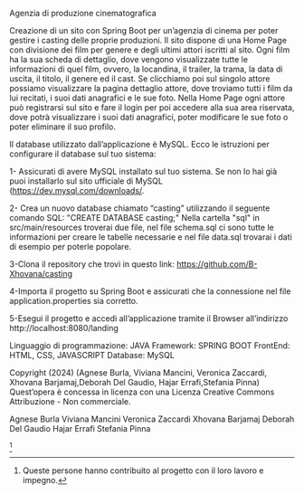 Agenzia di produzione cinematografica

Creazione di un sito con Spring Boot per un’agenzia di cinema per poter gestire i casting delle proprie produzioni.
Il sito dispone di una Home Page con divisione dei film per genere e degli ultimi attori iscritti al sito. Ogni film ha la sua scheda di dettaglio, dove vengono visualizzate tutte le informazioni di quel film, ovvero, la locandina, il trailer, la trama, la data di uscita, il titolo, il genere ed il cast. Se clicchiamo poi sul singolo attore possiamo visualizzare la pagina dettaglio attore, dove troviamo tutti i film da lui recitati, i suoi dati anagrafici e le sue foto. 
Nella Home Page ogni attore può registrarsi sul sito e fare il login per poi accedere alla sua area riservata, dove potrà visualizzare i suoi dati anagrafici, poter modificare le sue foto o poter eliminare il suo profilo. 


Il database utilizzato dall’applicazione è MySQL. Ecco le istruzioni per configurare il database sul tuo sistema: 

1- Assicurati di avere MySQL installato sul tuo sistema. Se non lo hai già puoi installarlo sul sito ufficiale di MySQL (https://dev.mysql.com/downloads/. 

2- Crea un nuovo database chiamato “casting” utilizzando il seguente comando SQL:  "CREATE DATABASE casting;"
Nella cartella "sql" in src/main/resources troverai due file, nel file schema.sql ci sono tutte le informazioni per creare le tabelle necessarie e nel file data.sql trovarai i dati di esempio per poterle popolare.  

3-Clona il repository che trovi in questo link: https://github.com/B-Xhovana/casting

4-Importa il progetto su Spring Boot e assicurati che la connessione nel file application.properties sia corretto. 

5-Esegui il progetto e accedi all’applicazione tramite il Browser all’indirizzo http://localhost:8080/landing


Linguaggio di programmazione: JAVA
Framework: SPRING BOOT
FrontEnd: HTML, CSS, JAVASCRIPT
Database: MySQL




Copyright (2024) (Agnese Burla, Viviana Mancini, Veronica Zaccardi, Xhovana Barjamaj,Deborah Del Gaudio, Hajar Errafi,Stefania Pinna)
Quest’opera è concessa in licenza con una Licenza Creative Commons Attribuzione - Non commerciale.


Agnese Burla
Viviana Mancini
Veronica Zaccardi
Xhovana Barjamaj
Deborah Del Gaudio
Hajar Errafi
Stefania Pinna

[^1]

[^1]: Queste persone hanno contribuito al progetto con il loro lavoro e impegno.


